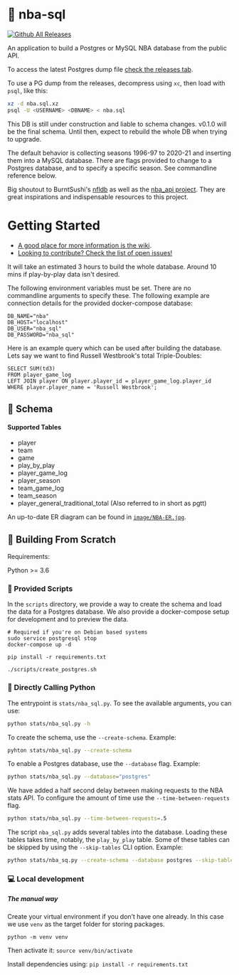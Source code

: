 # :basketball: nba-sql

[![Github All Releases](https://img.shields.io/github/downloads/mpope9/nba-sql/total.svg)]()

An application to build a Postgres or MySQL NBA database from the public API.

To access the latest Postgres dump file [check the releases tab](https://github.com/mpope9/nba-sql/releases).

To use a PG dump from the releases, decompress using `xc`, then load with `psql`, like this:
```bash
xz -d nba.sql.xz
psql -U <USERNAME> <DBNAME> < nba.sql
```

This DB is still under construction and liable to schema changes. v0.1.0 will be the final schema. Until then, expect to rebuild the whole DB when trying to upgrade.

The default behavior is collecting seasons 1996-97 to 2020-21 and inserting them into a MySQL database. There are flags provided to change to a Postgres database, and to specify a specific season. See commandline reference below.

Big shoutout to BurntSushi's [nfldb](https://github.com/BurntSushi/nfldb) as well as the [nba_api project](https://github.com/swar/nba_api). They are great inspirations and indispensable resources to this project.

# Getting Started

* [A good place for more information is the wiki](https://github.com/mpope9/nba-sql/wiki).
* [Looking to contribute? Check the list of open issues!](https://github.com/mpope9/nba-sql/issues)

It will take an estimated 3 hours to build the whole database. Around 10 mins if play-by-play data isn't desired.

The following environment variables must be set. There are no commandline arguments to specify these. The following example are connection details for the provided docker-compose database:
```
DB_NAME="nba"
DB_HOST="localhost"
DB_USER="nba_sql"
DB_PASSWORD="nba_sql"
```

Here is an example query which can be used after building the database. Lets say we want to find Russell Westbrook's total Triple-Doubles:
```
SELECT SUM(td3) 
FROM player_game_log 
LEFT JOIN player ON player.player_id = player_game_log.player_id 
WHERE player.player_name = 'Russell Westbrook';
```

## :crystal_ball: Schema
#### Supported Tables
* player
* team
* game
* play_by_play
* player_game_log
* player_season
* team_game_log
* team_season
* player_general_traditional_total (Also referred to in short as pgtt)

An up-to-date ER diagram can be found in [`image/NBA-ER.jpg`](https://github.com/mpope9/nba-sql/blob/master/image/NBA-ER.jpg).

## :wrench: Building From Scratch

Requirements:

Python >= 3.6

### :scroll: Provided Scripts

In the `scripts` directory, we provide a way to create the schema and load the data for a Postgres database. We also provide a docker-compose setup for development and to preview the data.

```shell
# Required if you're on Debian based systems
sudo service postgresql stop
docker-compose up -d

pip install -r requirements.txt

./scripts/create_postgres.sh
```

### :snake: Directly Calling Python

The entrypoint is `stats/nba_sql.py`. To see the available arguments, you can use:
```bash
python stats/nba_sql.py -h
```

To create the schema, use the `--create-schema`. Example:
```bash
pyhton stats/nba_sql.py --create-schema
```

To enable a Postgres database, use the `--database` flag. Example:
```bash
python stats/nba_sql.py --database="postgres"
```

We have added a half second delay between making requests to the NBA stats API. To configure the amount of time use the `--time-between-requests` flag.
```bash
python stats/nba_sql.py --time-between-requests=.5
```

The script `nba_sql.py` adds several tables into the database. Loading these tables takes time, notably, the `play_by_play` table. 
Some of these tables can be skipped by using the `--skip-tables` CLI option. Example:

```bash
python stats/nba_sq.py --create-schema --database postgres --skip-tables play_by_play pgtt
```

### :computer: Local development

##### The manual way
Create your virtual environment if you don’t have one already. In this case we use `venv` as the target folder for storing packages.

`python -m venv venv`

Then activate it:
`source venv/bin/activate`

Install dependencies using:
`pip install -r requirements.txt`
